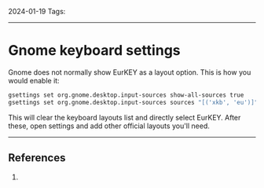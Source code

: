 2024-01-19
Tags:

---
# Gnome keyboard settings

Gnome does not normally show EurKEY as a layout option. This is how you would enable it:

```sh
gsettings set org.gnome.desktop.input-sources show-all-sources true
gsettings set org.gnome.desktop.input-sources sources "[('xkb', 'eu')]"
```

This will clear the keyboard layouts list and directly select EurKEY. After these,
open settings and add other official layouts you'll need.

---
## References
1. 
